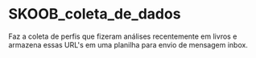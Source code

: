 # SKOOB_coleta_de_dados
Faz a coleta de perfis que fizeram análises recentemente em livros e armazena essas URL's em uma planilha para envio de mensagem inbox.
